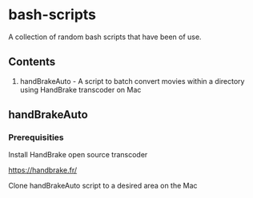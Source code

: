# bash-scripts
A collection of random bash scripts that have been of use.

## Contents 
1. handBrakeAuto - A script to batch convert movies within a directory using HandBrake transcoder on Mac

## handBrakeAuto 

### Prerequisities
Install HandBrake open source transcoder

https://handbrake.fr/

Clone handBrakeAuto script to a desired area on the Mac



